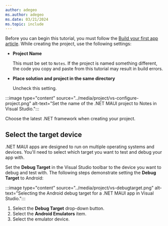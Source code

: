 ```yaml
---
author: adegeo
ms.author: adegeo
ms.date: 03/21/2024
ms.topic: include
---
```


Before you can begin this tutorial, you must follow the [Build your first app article](../../../get-started/first-app.md). While creating the project, use the following settings:

- **Project Name**

  This must be set to `Notes`. If the project is named something different, the code you copy and paste from this tutorial may result in build errors.

- **Place solution and project in the same directory**

  Uncheck this setting.

:::image type="content" source="../media/project/vs-configure-project.png" alt-text="Set the name of the .NET MAUI project to Notes in Visual Studio.":::

Choose the latest .NET framework when creating your project.

## Select the target device

.NET MAUI apps are designed to run on multiple operating systems and devices. You'll need to select which target you want to test and debug your app with.

Set the **Debug Target** in the Visual Studio toolbar to the device you want to debug and test with. The following steps demonstrate setting the **Debug Target** to Android:

:::image type="content" source="../media/project/vs-debugtarget.png" alt-text="Selecting the Android debug target for a .NET MAUI app in Visual Studio.":::

01. Select the **Debug Target** drop-down button.
01. Select the **Android Emulators** item.
01. Select the emulator device.
